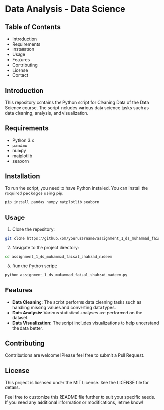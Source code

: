 
# Data Analysis - Data Science

## Table of Contents

- Introduction
- Requirements
- Installation
- Usage
- Features
- Contributing
- License
- Contact

## Introduction

This repository contains the Python script for Cleaning Data of the Data Science course. The script includes various data science tasks such as data cleaning, analysis, and visualization.

## Requirements

- Python 3.x
- pandas
- numpy
- matplotlib
- seaborn

## Installation

To run the script, you need to have Python installed. You can install the required packages using pip:

```bash
pip install pandas numpy matplotlib seaborn
```

## Usage

1. Clone the repository:
```bash
git clone https://github.com/yourusername/assignment_1_ds_muhammad_faisal_shahzad_nadeem.git
```

2. Navigate to the project directory:
```bash
cd assignment_1_ds_muhammad_faisal_shahzad_nadeem
```

3. Run the Python script:
```bash
python assignment_1_ds_muhammad_faisal_shahzad_nadeem.py
```

## Features

- **Data Cleaning:** The script performs data cleaning tasks such as handling missing values and converting data types.
- **Data Analysis:** Various statistical analyses are performed on the dataset.
- **Data Visualization:** The script includes visualizations to help understand the data better.

## Contributing

Contributions are welcome! Please feel free to submit a Pull Request.

## License

This project is licensed under the MIT License. See the LICENSE file for details.



Feel free to customize this README file further to suit your specific needs. If you need any additional information or modifications, let me know!
